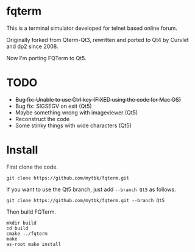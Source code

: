 fqterm
======
This is a terminal simulator developed for telnet based online forum.

Originally forked from Qterm-Qt3, rewritten and ported to Qt4 by Curvlet and dp2 since 2008.

Now I'm porting FQTerm to Qt5.

TODO
====
- ~~Bug fix: Unable to use Ctrl key (FIXED using the code for Mac OS)~~
- Bug fix: SIGSEGV on exit (Qt5)
- Maybe something wrong with imageviewer (Qt5)
- Reconstruct the code
- Some stinky things with wide characters (Qt5)

Install
=======
First clone the code.
```
git clone https://github.com/mytbk/fqterm.git
```
If you want to use the Qt5 branch, just add ```--branch Qt5``` as
follows.
```
git clone https://github.com/mytbk/fqterm.git --branch Qt5
```
Then build FQTerm.

```
mkdir build
cd build
cmake ../fqterm
make
as-root make install
```


